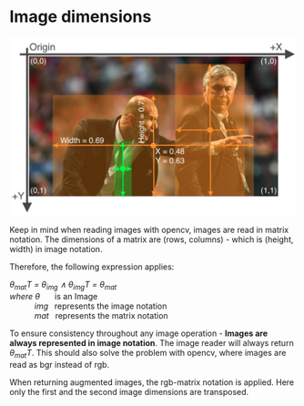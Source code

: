 # Image dimensions


![img.png](img.png)

Keep in mind when reading images with opencv, images are read in matrix notation.
The dimensions of a matrix are (rows, columns) - which is (height, width) in image notation.<br />

Therefore, the following expression applies:

_&theta;<sub>mat</sub><exp>T</exp>  = &theta;<sub>img</sub> 	&and; &theta;<sub>img</sub><exp>T</exp>  = &theta;<sub>mat</sub>_<br />
_where &theta;_ &ensp; &ensp;    is an Image <br />
&ensp; &ensp; &ensp; &ensp; _img_ &ensp;represents the image notation <br />
&ensp; &ensp; &ensp; &ensp; _mat_ &ensp;represents the matrix notation <br />

To ensure consistency throughout any image operation - **Images are always represented in image notation**.
The image reader will always return _&theta;<sub>mat</sub><exp>T</exp>_. This should also solve the problem with opencv, 
where images are read as bgr instead of rgb.

When returning augmented images, the rgb-matrix notation is applied. Here only the first and the second image dimensions 
are transposed.

